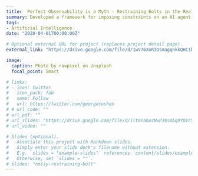 ```yaml
---
title:  Perfect Observability is a Myth - Restraining Bolts in the Real World
summary: Developed a framework for imposing constraints on an AI agent in a world with nosiy observations. `poster attached`
tags:
- Artificial Intelligence
date: "2020-04-01T00:00:00Z"

# Optional external URL for project (replaces project detail page).
external_link: "https://drive.google.com/file/d/1wV76XoRIOsmagqnkkQHC1bCeNGG3FExU/view?usp=sharing"

image:
  caption: Photo by rawpixel on Unsplash
  focal_point: Smart

# links:
# - icon: twitter
#   icon_pack: fab
#   name: Follow
#   url: https://twitter.com/georgecushen
# # url_code: ""
# url_pdf: ""
# url_slides: "https://drive.google.com/file/d/1lt0Yabo3NwPJmsAbq9YOVr5V__uPqSiF/view"
# url_video: ""

# Slides (optional).
#   Associate this project with Markdown slides.
#   Simply enter your slide deck's filename without extension.
#   E.g. `slides = "example-slides"` references `content/slides/example-slides.md`.
#   Otherwise, set `slides = ""`.
# slides: "noisy-restraining-bolt"
---
```

